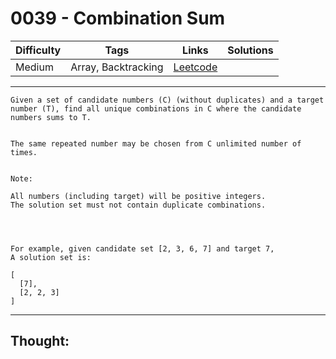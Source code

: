 # 0039 - Combination Sum

Difficulty  | Tags | Links | Solutions
----------- | ---- | ----- | -----
Medium | Array, Backtracking | [Leetcode](https://leetcode.com/problems/combination-sum/description/) |


-----------

```
Given a set of candidate numbers (C) (without duplicates) and a target number (T), find all unique combinations in C where the candidate numbers sums to T. 


The same repeated number may be chosen from C unlimited number of times.


Note:

All numbers (including target) will be positive integers.
The solution set must not contain duplicate combinations.




For example, given candidate set [2, 3, 6, 7] and target 7, 
A solution set is: 

[
  [7],
  [2, 2, 3]
]
```

-----------

## Thought:
